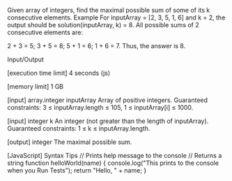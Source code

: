 Given array of integers, find the maximal possible sum of some of its k consecutive elements.
Example
For inputArray = [2, 3, 5, 1, 6] and k = 2, the output should be
solution(inputArray, k) = 8.
All possible sums of 2 consecutive elements are:

2 + 3 = 5;
3 + 5 = 8;
5 + 1 = 6;
1 + 6 = 7.
Thus, the answer is 8.

Input/Output


[execution time limit] 4 seconds (js)


[memory limit] 1 GB


[input] array.integer inputArray
Array of positive integers.
Guaranteed constraints:
3 ≤ inputArray.length ≤ 105,
1 ≤ inputArray[i] ≤ 1000.


[input] integer k
An integer (not greater than the length of inputArray).
Guaranteed constraints:
1 ≤ k ≤ inputArray.length.


[output] integer
The maximal possible sum.


[JavaScript] Syntax Tips
// Prints help message to the console
// Returns a string
function helloWorld(name) {
    console.log("This prints to the console when you Run Tests");
    return "Hello, " + name;
}


